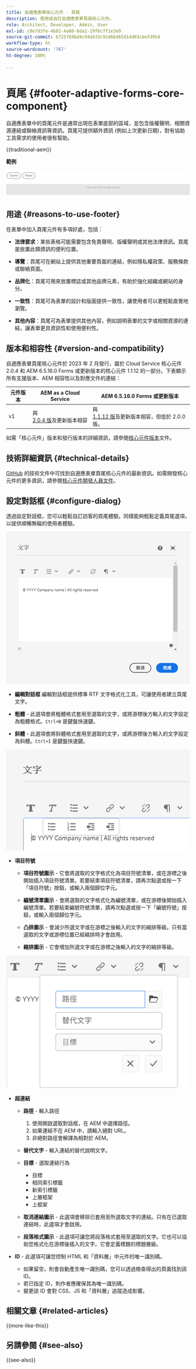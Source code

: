 ```yaml
---
title: 自適應表單核心元件 - 頁尾
description: 使用或自訂自適應表單頁尾核心元件。
role: Architect, Developer, Admin, User
exl-id: c8e7d3fe-4b82-4a80-8da2-19f6cff1e3e9
source-git-commit: 6725784bd4c94d433c91d6bd65d14d03cbefd954
workflow-type: ht
source-wordcount: '767'
ht-degree: 100%

---
```



# 頁尾 {#footer-adaptive-forms-core-component}

自適應表單中的頁尾元件是通常出現在表單底部的區域，並包含版權聲明、相關資源連結或聯絡資訊等資訊。頁尾可提供額外資訊 (例如上次更新日期)，對有協助工具需求的使用者很有幫助。

{{traditional-aem}}

**範例**

![範例](/help/adaptive-forms/assets/footer.png)

## 用途 {#reasons-to-use-footer}

在表單中加入頁尾元件有多項好處，包括：

- **法律要求**：某些表格可能需要包含免責聲明、版權聲明或其他法律資訊。頁尾是放置此類資訊的便利位置。

- **導覽**：頁尾可在網站上提供其他重要頁面的連結，例如隱私權政策、服務條款或聯絡頁面。

- **品牌化**：頁尾可用來放置標誌或其他品牌元素，有助於強化組織或網站的身分。

- **一致性**：頁尾可為表單的設計和版面提供一致性，讓使用者可以更輕鬆直覺地瀏覽。

- **其他內容**：頁尾可為表單提供其他內容，例如說明表單的文字或相關資源的連結，讓表單更具資訊性和使用便利性。

## 版本和相容性 {#version-and-compatibility}

自適應表單頁尾核心元件於 2023 年 2 月發行，屬於 Cloud Service 核心元件 2.0.4 和 AEM 6.5.16.0 Forms 或更新版本的核心元件 1.1.12 的一部分。下表顯示所有支援版本、AEM 相容性以及對應文件的連結：

| 元件版本 | AEM as a Cloud Service | AEM 6.5.16.0 Forms 或更新版本 |
|---|---|---|
| v1 | 與<br>[ 2.0.4 版](/help/adaptive-forms/version.md)及更新版本相容 | 與<br>[ 1.1.12 版](/help/adaptive-forms/version.md)及更新版本相容，但低於 2.0.0 版。 |

如需「核心元件」版本和發行版本的詳細資訊，請參閱[核心元件版本](/help/adaptive-forms/version.md)文件。

<!-- ## Sample Component Output {#sample-component-output}

To experience the Accordion Component as well as see examples of its configuration options as well as HTML and JSON output, visit the [Component Library](https://adobe.com/go/aem_cmp_library_accordion). -->

## 技術詳細資訊 {#technical-details}

[GitHub](https://github.com/adobe/aem-core-forms-components/tree/master/ui.af.apps/src/main/content/jcr_root/apps/core/fd/components/form/footer/v1/footer) 的技術文件中可找到自適應表單頁尾核心元件的最新資訊。如需開發核心元件的更多資訊，請參閱[核心元件開發人員文件](/help/developing/overview.md)。


## 設定對話框 {#configure-dialog}

透過設定對話框，您可以輕鬆自訂訪客的頁尾體驗。同樣能夠輕鬆定義頁尾選項，以提供順暢無礙的使用者體驗。

![屬性索引標籤](/help/adaptive-forms/assets/footer_propertiestab.png)

- **編輯對話框**
編輯對話框提供標準 RTF 文字格式化工具，可讓使用者建立頁尾文字。

- **粗體** - 此選項會將粗體格式套用至選取的文字，或將游標後方輸入的文字設定為粗體格式。`Ctrl+B` 是鍵盤快速鍵。

- **斜體** - 此選項會將斜體格式套用至選取的文字，或將游標後方輸入的文字設定為斜體。`Ctrl+I` 是鍵盤快速鍵。

![項目符號選項](/help/adaptive-forms/assets/footer_bullet.png)


- **項目符號**

   - **項目符號圖示** - 它會將選取的文字格式化為項目符號清單，或在游標之後開始插入項目符號清單。若要結束項目符號清單，請再次點選或按一下「項目符號」按鈕，或輸入兩個歸位字元。

   - **編號清單圖示** - 會將選取的文字格式化為編號清單，或在游標後開始插入編號清單。若要結束編號符號清單，請再次點選或按一下「編號符號」按鈕，或輸入兩個歸位字元。

   - **凸排圖示** - 會減少所選文字或在游標之後輸入的文字的縮排等級。只有當選取的文字或游標位置已經縮排時才會啟用。

   - **縮排圖示** - 它會增加所選文字或在游標之後輸入的文字的縮排等級。

![超連結選項](/help/adaptive-forms/assets/footer_link.png)

- **超連結**

   - **路徑** - 輸入路徑
      1. 使用開啟選取對話框，在 AEM 中選擇路徑。
      1. 如果連結不在 AEM 中，請輸入絕對 URL。
      1. 非絕對路徑會解譯為相對於 AEM。

   - **替代文字** - 輸入連結的替代說明文字。

   - **目標** - 選取連結行為
      - 目標
      - 相同索引標籤
      - 新索引標籤
      - 上層框架
      - 上框架

   - **取消連結圖示** - 此選項會移除已套用至所選取文字的連結。只有在已選取連結時，此選項才會啟用。

   - **段落格式圖示** - 此選項可讓您將段落格式套用至選取的文字。它也可以協助您格式化在游標後插入的文字。它會定義標題的標題層級。

- **ID** - 此選項可讓您控制 HTML 和「資料層」中元件的唯一識別碼。

   - 如果留空，則會自動產生唯一識別碼，您可以透過檢查得出的頁面找到該 ID。
   - 若已指定 ID，則作者應確保其為唯一識別碼。
   - 變更該 ID 會對 CSS、JS 和「資料層」追蹤造成影響。

<!--

## Related article {#related-article}

* [Create a standalone Adaptive Form](https://experienceleague.adobe.com/docs/experience-manager-cloud-service/content/forms/adaptive-forms-authoring/authoring-adaptive-forms-core-components/create-an-adaptive-form-on-forms-cs/creating-adaptive-form-core-components.html)

-->

## 相關文章 {#related-articles}

{{more-like-this}}

## 另請參閱 {#see-also}

{{see-also}}
